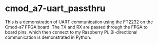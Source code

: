 # cmod_a7-uart_passthru
This is a demonstration of UART communication using the FT2232 on the Cmod-a7 FPGA board. The TX and RX are passed through the FPGA to board pins, which then connect to my Raspberry Pi. Bi-directional communication is demonstrated in Python.
